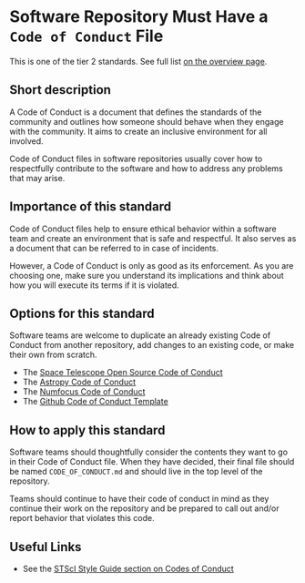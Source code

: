 # Software Repository Must Have a ``Code of Conduct`` File

This is one of the tier 2 standards. See full list [on the overview page](README.md).

## Short description

A Code of Conduct is a document that defines the standards of the community and outlines how someone should behave when they engage with the community. It aims to create an inclusive environment for all involved.

Code of Conduct files in software repositories usually cover how to respectfully contribute to the software and how to address any problems that may arise.

## Importance of this standard

Code of Conduct files help to ensure ethical behavior within a software team and create an environment that is safe and respectful. It also serves as a document that can be referred to in case of incidents.

However, a Code of Conduct is only as good as its enforcement. As you are choosing one, make sure you understand its implications and think about how you will execute its terms  if it is violated.  

## Options for this standard

Software teams are welcome to duplicate an already existing Code of Conduct from another repository, add changes to an existing code, or make their own from scratch. 

- The [Space Telescope Open Source Code of Conduct](https://github.com/spacetelescope/style-guides/blob/75d52647344f85527d9b60b6bf38bde46d30e2b2/templates/CODE_OF_CONDUCT.md)
- The [Astropy Code of Conduct](https://www.astropy.org/code_of_conduct.html)
- The [Numfocus Code of Conduct](https://numfocus.org/code-of-conduct)
- The [Github Code of Conduct Template](https://help.github.com/en/github/building-a-strong-community/adding-a-code-of-conduct-to-your-project)

## How to apply this standard

Software teams should thoughtfully consider the contents they want to go in their Code of Conduct file. When they have decided, their final file should be named ``CODE_OF_CONDUCT.md`` and should live in the top level of the repository.

Teams should continue to have their code of conduct in mind as they continue their work on the repository and be prepared to call out and/or report behavior that violates this code. 

## Useful Links

- See the [STScI Style Guide section on Codes of Conduct](https://github.com/spacetelescope/style-guides/blob/master/guides/github-repositories.md#code-of-conduct) 